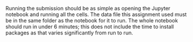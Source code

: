 Running the submission should be as simple as opening the Jupyter notebook and running all the cells. The data file this assignment used must be in the same folder as the notebook for it to run. The whole notebook should run in under 6 minutes; this does not include the time to install packages as that varies significantly from run to run.